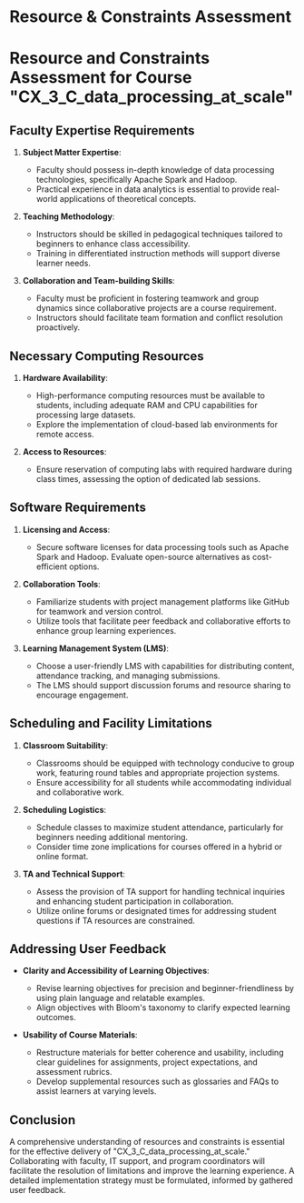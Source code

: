 Resource & Constraints Assessment
=================================

# Resource and Constraints Assessment for Course "CX_3_C_data_processing_at_scale"

## Faculty Expertise Requirements

1. **Subject Matter Expertise**: 
   - Faculty should possess in-depth knowledge of data processing technologies, specifically Apache Spark and Hadoop. 
   - Practical experience in data analytics is essential to provide real-world applications of theoretical concepts.

2. **Teaching Methodology**:
   - Instructors should be skilled in pedagogical techniques tailored to beginners to enhance class accessibility. 
   - Training in differentiated instruction methods will support diverse learner needs.

3. **Collaboration and Team-building Skills**:
   - Faculty must be proficient in fostering teamwork and group dynamics since collaborative projects are a course requirement. 
   - Instructors should facilitate team formation and conflict resolution proactively.

## Necessary Computing Resources

1. **Hardware Availability**:
   - High-performance computing resources must be available to students, including adequate RAM and CPU capabilities for processing large datasets.
   - Explore the implementation of cloud-based lab environments for remote access.

2. **Access to Resources**:
   - Ensure reservation of computing labs with required hardware during class times, assessing the option of dedicated lab sessions.

## Software Requirements

1. **Licensing and Access**:
   - Secure software licenses for data processing tools such as Apache Spark and Hadoop. Evaluate open-source alternatives as cost-efficient options.

2. **Collaboration Tools**:
   - Familiarize students with project management platforms like GitHub for teamwork and version control. 
   - Utilize tools that facilitate peer feedback and collaborative efforts to enhance group learning experiences.

3. **Learning Management System (LMS)**:
   - Choose a user-friendly LMS with capabilities for distributing content, attendance tracking, and managing submissions. 
   - The LMS should support discussion forums and resource sharing to encourage engagement.

## Scheduling and Facility Limitations

1. **Classroom Suitability**:
   - Classrooms should be equipped with technology conducive to group work, featuring round tables and appropriate projection systems. 
   - Ensure accessibility for all students while accommodating individual and collaborative work.

2. **Scheduling Logistics**:
   - Schedule classes to maximize student attendance, particularly for beginners needing additional mentoring. 
   - Consider time zone implications for courses offered in a hybrid or online format.

3. **TA and Technical Support**:
   - Assess the provision of TA support for handling technical inquiries and enhancing student participation in collaboration. 
   - Utilize online forums or designated times for addressing student questions if TA resources are constrained.

## Addressing User Feedback

- **Clarity and Accessibility of Learning Objectives**:
   - Revise learning objectives for precision and beginner-friendliness by using plain language and relatable examples.
   - Align objectives with Bloom's taxonomy to clarify expected learning outcomes.

- **Usability of Course Materials**:
   - Restructure materials for better coherence and usability, including clear guidelines for assignments, project expectations, and assessment rubrics. 
   - Develop supplemental resources such as glossaries and FAQs to assist learners at varying levels.

## Conclusion

A comprehensive understanding of resources and constraints is essential for the effective delivery of "CX_3_C_data_processing_at_scale." Collaborating with faculty, IT support, and program coordinators will facilitate the resolution of limitations and improve the learning experience. A detailed implementation strategy must be formulated, informed by gathered user feedback.